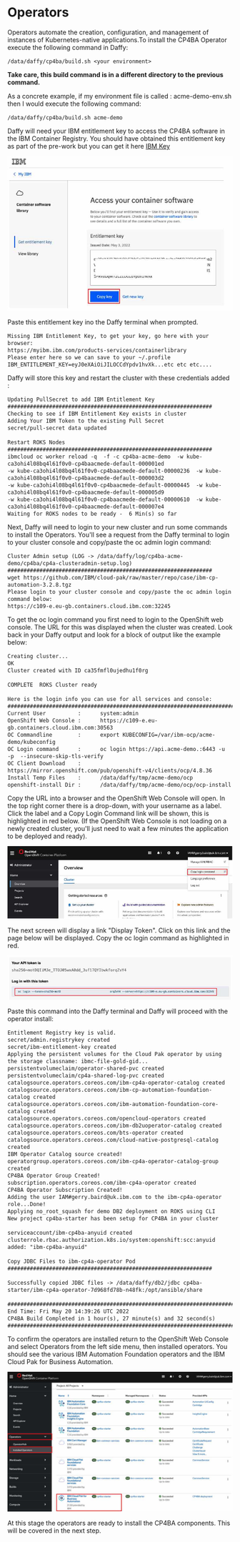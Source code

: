 # Operators

Operators automate the creation, configuration, and management of instances of Kubernetes-native applications.To install 
the CP4BA Operator execute the following command in Daffy:

```commandline
/data/daffy/cp4ba/build.sh <your environment>
```

**Take care, this build command is in a different directory to the previous command.**

As a concrete example, if my environment file is called : acme-demo-env.sh then I would execute the following command:
```
/data/daffy/cp4ba/build.sh acme-demo
```
Daffy will need your IBM entitlement key to access the CP4BA software in the IBM Container Registry. You should have 
obtained this entitlement key as part of the pre-work but you can get it here [IBM Key](https://myibm.ibm.com/products-services/containerlibrary)

 ![ibm key](./images/IBMKey.jpg)

Paste this entitlement key ino the Daffy terminal when prompted.
```commandline
Missing IBM Entitlement Key, to get your key, go here with your browser:
https://myibm.ibm.com/products-services/containerlibrary
Please enter here so we can save to your ~/.profile
IBM_ENTITLEMENT_KEY=eyJ0eXAiOiJILOCCdYpdv1hvXk...etc etc etc....
```
Daffy will store this key and restart the cluster with these credentials added :
```commandline
Updating PullSecret to add IBM Entitlement Key
################################################################
Checking to see if IBM Entitlement Key exists in cluster
Adding Your IBM Token to the existing Pull Secret
secret/pull-secret data updated

Restart ROKS Nodes
################################################################
ibmcloud oc worker reload -q  -f -c cp4ba-acme-demo  -w kube-ca3ohi4l08bq4l61f0v0-cp4baacmede-default-000001ed  
-w kube-ca3ohi4l08bq4l61f0v0-cp4baacmede-default-00000236  -w kube-ca3ohi4l08bq4l61f0v0-cp4baacmede-default-000003d2  
-w kube-ca3ohi4l08bq4l61f0v0-cp4baacmede-default-00000445  -w kube-ca3ohi4l08bq4l61f0v0-cp4baacmede-default-000005d9  
-w kube-ca3ohi4l08bq4l61f0v0-cp4baacmede-default-00000610  -w kube-ca3ohi4l08bq4l61f0v0-cp4baacmede-default-000007e4 
Waiting for ROKS nodes to be ready -  6 Min(s) so far                                                            
```

Next, Daffy will need to login to your new cluster and run some commands to install the Operators. You'll see a request
from the Daffy terminal to login to your cluster console and copy/paste the oc admin login command:

```commandline
Cluster Admin setup (LOG -> /data/daffy/log/cp4ba-acme-demo/cp4ba/cp4a-clusteradmin-setup.log)
################################################################
wget https://github.com/IBM/cloud-pak/raw/master/repo/case/ibm-cp-automation-3.2.8.tgz
Please login to your cluster console and copy/paste the oc admin login command below:
https://c109-e.eu-gb.containers.cloud.ibm.com:32245
```

To get the oc login command you first need to login to the OpenShift web console. The URL for this was displayed when
the cluster was created. Look back in your Daffy output and look for a block of output like the example below: 
```commandline
Creating cluster...
OK
Cluster created with ID ca35fmfl0ujedhu1f0rg
                                                                                                                 
COMPLETE  ROKS Cluster ready

Here is the login info you can use for all services and console:   
##########################################################################################################
Current User          :      system:admin
OpenShift Web Console :      https://c109-e.eu-gb.containers.cloud.ibm.com:30563
OC Commandline        :      export KUBECONFIG=/var/ibm-ocp/acme-demo/kubeconfig
OC Login command      :      oc login https://api.acme-demo.:6443 -u  -p  --insecure-skip-tls-verify
OC Client Download    :      https://mirror.openshift.com/pub/openshift-v4/clients/ocp/4.8.36
Install Temp Files    :      /data/daffy/tmp/acme-demo/ocp
openshift-install Dir :      /data/daffy/tmp/acme-demo/ocp/ocp-install
```
Copy the URL into a browser and the OpenShift Web Console will open. In the top right corner there is a drop-down, with 
your username as a label. Click the label and a Copy Login Command link will be shown, this is highlighted in red below.
(If the OpenShift Web Console is not loading on a newly created cluster, you'll just need to wait a few minutes the 
application to be deployed and ready).

![oc console](./images/oc_login1.jpg)

The next screen will display a link "Display Token". Click on this link and the page below will be displayed. Copy the 
oc login command as highlighted in red.

![oc console](./images/oc_login2.jpg)

Paste this command into the Daffy terminal and Daffy will proceed with the operator install:

```commandline
Entitlement Registry key is valid.
secret/admin.registrykey created
secret/ibm-entitlement-key created
Applying the persistent volumes for the Cloud Pak operator by using the storage classname: ibmc-file-gold-gid...
persistentvolumeclaim/operator-shared-pvc created
persistentvolumeclaim/cp4a-shared-log-pvc created
catalogsource.operators.coreos.com/ibm-cp4a-operator-catalog created
catalogsource.operators.coreos.com/ibm-cp-automation-foundation-catalog created
catalogsource.operators.coreos.com/ibm-automation-foundation-core-catalog created
catalogsource.operators.coreos.com/opencloud-operators created
catalogsource.operators.coreos.com/ibm-db2uoperator-catalog created
catalogsource.operators.coreos.com/bts-operator created
catalogsource.operators.coreos.com/cloud-native-postgresql-catalog created
IBM Operator Catalog source created!
operatorgroup.operators.coreos.com/ibm-cp4a-operator-catalog-group created
CP4BA Operator Group Created!
subscription.operators.coreos.com/ibm-cp4a-operator created
CP4BA Operator Subscription Created!
Adding the user IAM#gerry.baird@uk.ibm.com to the ibm-cp4a-operator role...Done!
Applying no_root_squash for demo DB2 deployment on ROKS using CLI
New project cp4ba-starter has been setup for CP4BA in your cluster

serviceaccount/ibm-cp4ba-anyuid created
clusterrole.rbac.authorization.k8s.io/system:openshift:scc:anyuid added: "ibm-cp4ba-anyuid"

Copy JDBC Files to ibm-cp4a-operator Pod
################################################################
                                                                                                                 
Successfully copied JDBC files -> /data/daffy/db2/jdbc cp4ba-starter/ibm-cp4a-operator-7d968fd78b-n48fk:/opt/ansible/share

##########################################################################################################
End Time: Fri May 20 14:39:26 UTC 2022
CP4BA Build Completed in 1 hour(s), 27 minute(s) and 32 second(s)
##########################################################################################################
```

To confirm the operators are installed return to the OpenShift Web Console and select Operators from the left side menu,
then installed operators. You should see the various IBM Automation Foundation operators and the IBM Cloud Pak for 
Business Automation.

![operators installed](./images/Operator.jpg)

At this stage the operators are ready to install the CP4BA components. This will be covered in the next step.